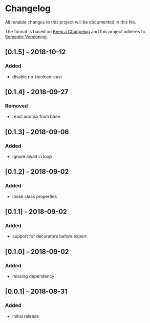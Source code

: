 # Changelog

All notable changes to this project will be documented in this file.

The format is based on [Keep a Changelog](http://keepachangelog.com/en/1.0.0/)
and this project adheres to [Semantic Versioning](http://semver.org/spec/v2.0.0.html).

## [0.1.5] - 2018-10-12
### Added
* disable no-boolean-cast

## [0.1.4] - 2018-09-27
### Removed
* react and jsx from base

## [0.1.3] - 2018-09-06
### Added
* ignore await in loop

## [0.1.2] - 2018-09-02
### Added
* loose class properties

## [0.1.1] - 2018-09-02
### Added
* support for decorators before export

## [0.1.0] - 2018-09-02
### Added
* missing dependency

## [0.0.1] - 2018-08-31
### Added
* initial release
